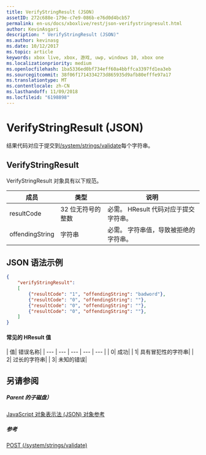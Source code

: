 ```yaml
---
title: VerifyStringResult (JSON)
assetID: 272c688e-179e-c7e9-086b-e76d0d4bcb57
permalink: en-us/docs/xboxlive/rest/json-verifystringresult.html
author: KevinAsgari
description: " VerifyStringResult (JSON)"
ms.author: kevinasg
ms.date: 10/12/2017
ms.topic: article
keywords: xbox live, xbox, 游戏, uwp, windows 10, xbox one
ms.localizationpriority: medium
ms.openlocfilehash: 1ba5336ed0bf734eff60a4bbffca3397fd1ea3eb
ms.sourcegitcommit: 38f06f1714334273d865935d9afb80efffe97a17
ms.translationtype: MT
ms.contentlocale: zh-CN
ms.lasthandoff: 11/09/2018
ms.locfileid: "6198898"
---
```

# <a name="verifystringresult-json"></a>VerifyStringResult (JSON)
结果代码对应于提交到[/system/strings/validate](../uri/stringserver/uri-systemstringsvalidate.md)每个字符串。
<a id="ID4ER"></a>


## <a name="verifystringresult"></a>VerifyStringResult

VerifyStringResult 对象具有以下规范。

| 成员| 类型| 说明|
| --- | --- | --- |
| resultCode| 32 位无符号的整数| 必需。 HResult 代码对应于提交字符串。|
| offendingString| 字符串| 必需。 字符串值，导致被拒绝的字符串。|

<a id="ID4EXB"></a>


## <a name="sample-json-syntax"></a>JSON 语法示例


```json
{
    "verifyStringResult":
    [
        {"resultCode": "1", "offendingString": "badword"},
        {"resultCode": "0", "offendingString": ""},
        {"resultCode": "0", "offendingString": ""},
        {"resultCode": "0", "offendingString": ""},
    ]
}

```


#### <a name="common-hresult-values"></a>常见的 HResult 值

| 值| 错误名称|
| --- | --- | --- | --- | --- |
| 0| 成功|
| 1| 具有冒犯性的字符串|
| 2| 过长的字符串|
| 3| 未知的错误|

<a id="ID4ELD"></a>


## <a name="see-also"></a>另请参阅

<a id="ID4END"></a>


##### <a name="parent"></a>Parent 的子磁盘）

[JavaScript 对象表示法 (JSON) 对象参考](atoc-xboxlivews-reference-json.md)


<a id="ID4EXD"></a>


##### <a name="reference"></a>参考

[POST (/system/strings/validate)](../uri/stringserver/uri-systemstringsvalidatepost.md)
